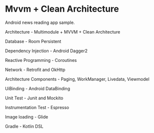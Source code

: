 # Mvvm + Clean Architecture
Android news reading app sample.

Architecture - Multimodule + MVVM + Clean Architecture

Database - Room Persistent

Dependency Injection - Android Dagger2

Reactive Programming - Coroutines

Network - Retrofit and OkHttp

Architecture Components - Paging, WorkManager, Livedata, Viewmodel

UiBinding - Android DataBinding

Unit Test - Junit and Mockito

Instrumentation Test - Espresso

Image loading - Glide

Gradle - Kotlin DSL
